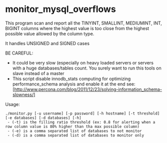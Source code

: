 # monitor_mysql_overflows

This program scan and report all the TINYINT, SMALLINT, MEDIUMINT, INT, BIGINT columns where the highest value is too
close from the highest possible value allowed by the column type.

It handles UNSIGNED and SIGNED cases

BE CAREFUL:
 - It could be very slow (especially on heavy loaded servers or servers with a huge databases/tables count.
 You surely want to run this tools on slave instead of a master
 - This script disable innodb_stats computing for optimizing performance_schema analysis and enable it at the end
 see: [http://www.percona.com/blog/2011/12/23/solving-information_schema-slowness/]

Usage:

```
./monitor.py [-u username] [-p password] [-h hostname] [-t threshold] [-e databases] [-d databases] [-h]
 - (-t) is the filling ratio threshold (ex: 0.8 for alerting when a row column value is 80% higher than tha max possible column)
 - (-e) is a comma separated list of databases to not monitor
 - (-d) is a comma separated list of databases to monitor only
``` 



